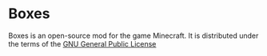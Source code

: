Boxes
=====
Boxes is an open-source mod for the game Minecraft. It is distributed under the terms of the [GNU General Public License](http://www.gnu.org/licenses/gpl.html)
